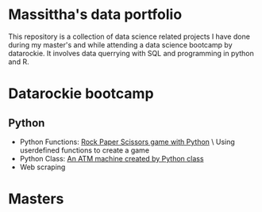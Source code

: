 # Massittha's data portfolio
This repository is a collection of data science related projects I have done during my master's and while attending a data science bootcamp by datarockie.
It involves data querrying with SQL and programming in python and R.


# Datarockie bootcamp
## Python
- Python Functions: [Rock Paper Scissors game with Python](https://github.com/Massittha/Data-portfolio/blob/main/hw01_rock_paper_scissors_game.ipynb)
     \ Using userdefined functions to create a game 
- Python Class: [An ATM machine created by Python class](https://github.com/Massittha/Data-portfolio/blob/c8b85612c13cc10818028badb507363f2c87011c/hw02_classATM.ipynb)
- Web scraping


# Masters
